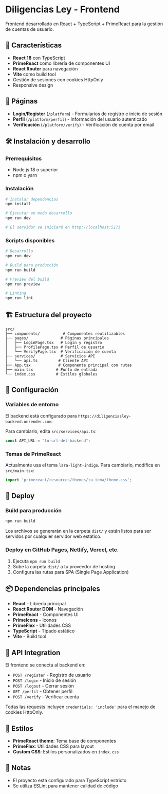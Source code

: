 # Diligencias Ley - Frontend

Frontend desarrollado en React + TypeScript + PrimeReact para la gestión de cuentas de usuario.

## 🚀 Características

- **React 18** con TypeScript
- **PrimeReact** como librería de componentes UI
- **React Router** para navegación
- **Vite** como build tool
- Gestión de sesiones con cookies HttpOnly
- Responsive design

## 📱 Páginas

- **Login/Register** (`/platform`) - Formularios de registro e inicio de sesión
- **Perfil** (`/platform/perfil`) - Información del usuario autenticado
- **Verificación** (`/platform/verify`) - Verificación de cuenta por email

## 🛠️ Instalación y desarrollo

### Prerrequisitos
- Node.js 18 o superior
- npm o yarn

### Instalación
```bash
# Instalar dependencias
npm install

# Ejecutar en modo desarrollo
npm run dev

# El servidor se iniciará en http://localhost:5173
```

### Scripts disponibles

```bash
# Desarrollo
npm run dev

# Build para producción
npm run build

# Preview del build
npm run preview

# Linting
npm run lint
```

## 🏗️ Estructura del proyecto

```
src/
├── components/          # Componentes reutilizables
├── pages/              # Páginas principales
│   ├── LoginPage.tsx   # Login y registro
│   ├── ProfilePage.tsx # Perfil de usuario
│   └── VerifyPage.tsx  # Verificación de cuenta
├── services/           # Servicios API
│   └── api.ts         # Cliente API
├── App.tsx            # Componente principal con rutas
├── main.tsx          # Punto de entrada
└── index.css         # Estilos globales
```

## 🔧 Configuración

### Variables de entorno
El backend está configurado para `https://diligenciasley-backend.onrender.com`.

Para cambiarlo, edita `src/services/api.ts`:
```typescript
const API_URL = "tu-url-del-backend";
```

### Temas de PrimeReact
Actualmente usa el tema `lara-light-indigo`. Para cambiarlo, modifica en `src/main.tsx`:
```typescript
import 'primereact/resources/themes/tu-tema/theme.css';
```

## 🚀 Deploy

### Build para producción
```bash
npm run build
```

Los archivos se generarán en la carpeta `dist/` y están listos para ser servidos por cualquier servidor web estático.

### Deploy en GitHub Pages, Netlify, Vercel, etc.
1. Ejecuta `npm run build`
2. Sube la carpeta `dist/` a tu proveedor de hosting
3. Configura las rutas para SPA (Single Page Application)

## 📦 Dependencias principales

- **React** - Librería principal
- **React Router DOM** - Navegación
- **PrimeReact** - Componentes UI
- **PrimeIcons** - Iconos
- **PrimeFlex** - Utilidades CSS
- **TypeScript** - Tipado estático
- **Vite** - Build tool

## 🔗 API Integration

El frontend se conecta al backend en:
- `POST /register` - Registro de usuario
- `POST /login` - Inicio de sesión
- `POST /logout` - Cerrar sesión
- `GET /perfil` - Obtener perfil
- `POST /verify` - Verificar cuenta

Todas las requests incluyen `credentials: 'include'` para el manejo de cookies HttpOnly.

## 🎨 Estilos

- **PrimeReact theme**: Tema base de componentes
- **PrimeFlex**: Utilidades CSS para layout
- **Custom CSS**: Estilos personalizados en `index.css`

## 📝 Notas

- El proyecto está configurado para TypeScript estricto
- Se utiliza ESLint para mantener calidad de código
